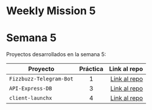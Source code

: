 # Weekly Mission 5

# Semana 5

Proyectos desarrollados en la semana 5:

| Proyecto | Práctica | Link al repo |
| ------------- |:-------------:| -----:|
|`Fizzbuzz-Telegram-Bot`|1|[Link al repo](https://github.com/ErickMontesDK/Fizzbuzz-Telegram-Bot)|
|`API-Express-DB`|3|[Link al repo](https://github.com/ErickMontesDK/API-Express-DB)|
|`client-launchx`|4|[Link al repo](https://github.com/ErickMontesDK/client-launchx)|
